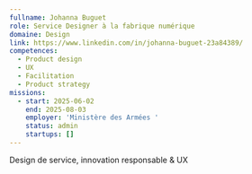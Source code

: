 ```yaml
---
fullname: Johanna Buguet
role: Service Designer à la fabrique numérique
domaine: Design
link: https://www.linkedin.com/in/johanna-buguet-23a84389/
competences:
  - Product design
  - UX
  - Facilitation
  - Product strategy
missions:
  - start: 2025-06-02
    end: 2025-08-03
    employer: 'Ministère des Armées '
    status: admin
    startups: []
---
```

Design de service, innovation responsable & UX
